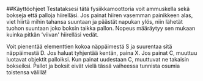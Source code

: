 ##Käyttöohjeet
Testataksesi tätä fysiikkamoottoria voit ammuskella sekä bokseja että palloja
hiirelläsi. Jos painat hiiren vasemman painikkeen alas, viet hiirtä mihin
tahansa suuntaan ja päästät napukan ylös, niin lähetät tuohon suuntaan 
joko boksin taikka pallon. Nopeus määräytyy sen mukaan kuinka pitkän 'viivan'
hiirelläsi vedät.

Voit pienentää elementtien kokoa näppäimestä S ja suurentaa sitä näppäimestä D.
Jos haluat tyhjentää kentän, paina X. Jos painat C, muuttuu luotavat objektit
palloiksi. Kun painat uudestaan C, muuttuvat ne takaisin bokseiksi. Pallot ja
boksit eivät vielä tässä vaiheessa tunnista osumia toistensa välillä!
